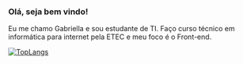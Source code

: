 ### Olá, seja bem vindo!
Eu me chamo Gabriella e sou estudante de TI. Faço curso técnico em informática para internet pela ETEC e meu foco é o Front-end.

[![TopLangs](https://github-readme-stats.vercel.app/api/top-langs/?username=moonienng)](https://github.com/moonienng/github-readme-stats)